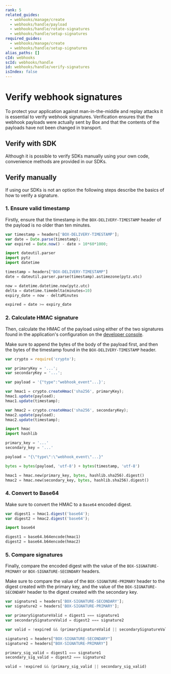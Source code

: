 ```yaml
---
rank: 5
related_guides:
  - webhooks/manage/create
  - webhooks/handle/payload
  - webhooks/handle/rotate-signatures
  - webhooks/handle/setup-signatures
required_guides:
  - webhooks/manage/create
  - webhooks/handle/setup-signatures
alias_paths: []
cId: webhooks
scId: webhooks/handle
id: webhooks/handle/verify-signatures
isIndex: false
---
```


# Verify webhook signatures

To protect your application against man-in-the-middle and replay attacks it is
essential to verify webhook signatures. Verification ensures that the webhook
payloads were actually sent by Box and that the contents of the payloads have
not been changed in transport.

## Verify with SDK

Although it is possible to verify SDKs manually using your own code, convenience
methods are provided in our SDKs.

<Samples id='x_webhooks' variant='validate_signatures' >

</Samples>

## Verify manually

If using our SDKs is not an option the following steps describe the basics of
how to verify a signature.

### 1. Ensure valid timestamp

Firstly, ensure that the timestamp in the `BOX-DELIVERY-TIMESTAMP` header of the
payload is no older than ten minutes.

<Tabs>

<Tab title='Node'>

```js
var timestamp = headers['BOX-DELIVERY-TIMESTAMP'];
var date = Date.parse(timestamp);
var expired = Date.now() - date > 10*60*1000;
```

</Tab>
<Tab title='Python'>

```py
import dateutil.parser
import pytz
import datetime

timestamp = headers["BOX-DELIVERY-TIMESTAMP"]
date = dateutil.parser.parse(timestamp).astimezone(pytz.utc)

now = datetime.datetime.now(pytz.utc)
delta = datetime.timedelta(minutes=10)
expiry_date = now - deltaMinutes

expired = date >= expiry_date
```

</Tab>

</Tabs>

### 2. Calculate HMAC signature

Then, calculate the HMAC of the payload using either of the two signatures
found in the application's configuration on the [developer console][console].

Make sure to append the bytes of the body of the payload first, and then the
bytes of the timestamp found in the `BOX-DELIVERY-TIMESTAMP` header.

<Tabs>

<Tab title='Node'>

```js
var crypto = require('crypto');

var primaryKey = '...';
var secondaryKey = '...';

var payload = '{"type":"webhook_event"...}';

var hmac1 = crypto.createHmac('sha256', primaryKey);
hmac1.update(payload);
hmac1.update(timestamp);

var hmac2 = crypto.createHmac('sha256', secondaryKey);
hmac2.update(payload);
hmac2.update(timestamp);
```

</Tab>
<Tab title='Python'>

```py
import hmac
import hashlib

primary_key = '...'
secondary_key = '...'

payload = "{\"type\":\"webhook_event\"...}"

bytes = bytes(payload, 'utf-8') + bytes(timestamp, 'utf-8')

hmac1 = hmac.new(primary_key, bytes, hashlib.sha256).digest()
hmac2 = hmac.new(secondary_key, bytes, hashlib.sha256).digest()
```

</Tab>

</Tabs>

### 4. Convert to Base64

Make sure to convert the HMAC to a `Base64` encoded digest.

<Tabs>

<Tab title='Node'>

```js
var digest1 = hmac1.digest('base64');
var digest2 = hmac2.digest('base64');
```

</Tab>
<Tab title='Python'>

```py
import base64

digest1 = base64.b64encode(hmac1)
digest2 = base64.b64encode(hmac2)
```

</Tab>

</Tabs>

### 5. Compare signatures

Finally, compare the encoded digest with the value of the
`BOX-SIGNATURE-PRIMARY` or `BOX-SIGNATURE-SECONDARY` headers.

Make sure to compare the value of the `BOX-SIGNATURE-PRIMARY` header
to the digest created with the primary key, and the value of the
`BOX-SIGNATURE-SECONDARY` header to the digest created with the secondary key.

<Tabs>

<Tab title='Node'>

```js
var signature1 = headers['BOX-SIGNATURE-SECONDARY'];
var signature2 = headers['BOX-SIGNATURE-PRIMARY'];

var primarySignatureValid = digest1 === signature1
var secondarySignatureValid = digest2 === signature2

var valid = !expired && (primarySignatureValid || secondarySignatureValid)
```

</Tab>
<Tab title='Python'>

```py
signature1 = headers["BOX-SIGNATURE-SECONDARY"]
signature2 = headers["BOX-SIGNATURE-PRIMARY"]

primary_sig_valid = digest1 === signature1
secondary_sig_valid = digest2 === signature2

valid = !expired && (primary_sig_valid || secondary_sig_valid)
```

</Tab>

</Tabs>

[console]: https://app.box.com/developers/console
